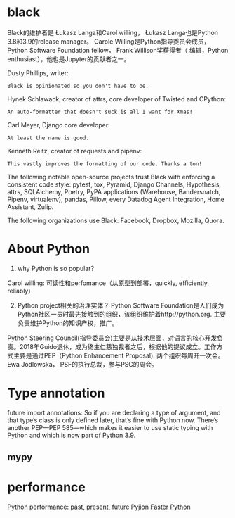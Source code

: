 # black

Black的维护者是 Łukasz Langa和Carol willing， Łukasz Langa也是Python 3.8和3.9的release manager。 Carole Willing是Python指导委员会成员， Python Software Foundation fellow， Frank Willison奖获得者（
编辑，Python enthusiast），他也是Jupyter的贡献者之一。

Dusty Phillips, writer:

    Black is opinionated so you don't have to be.

Hynek Schlawack, creator of attrs, core developer of Twisted and CPython:

    An auto-formatter that doesn't suck is all I want for Xmas!

Carl Meyer, Django core developer:

    At least the name is good.

Kenneth Reitz, creator of requests and pipenv:

    This vastly improves the formatting of our code. Thanks a ton!

The following notable open-source projects trust Black with enforcing a consistent code style: pytest, tox, Pyramid, Django Channels, Hypothesis, attrs, SQLAlchemy, Poetry, PyPA applications (Warehouse, Bandersnatch, Pipenv, virtualenv), pandas, Pillow, every Datadog Agent Integration, Home Assistant, Zulip.

The following organizations use Black: Facebook, Dropbox, Mozilla, Quora.

# About Python

1. why Python is so popular?

Carol willing: 可读性和perfomance（从原型到部署，quickly, efficiently, reliably)

2. Python project相关的治理实体？
Python Software Foundation是人们成为Python社区一员时最先接触到的组织，该组织维护着http://python.org. 主要负责维护Python的知识产权，推广。

Python Steering Council(指导委员会)主要是从技术层面，对语言的核心开发负责。2018年Guido退休，成为终生仁慈独裁者之后，根据他的提议成立。工作方式主要是通过PEP（Python Enhancement Proposal). 两个组织每周开一次会。Ewa Jodlowska， PSF的执行总裁，参与PSC的周会。

# Type annotation

future import annotations: So if you are declaring a type of argument, and that type’s class is only defined later, that’s fine with Python now. There’s another PEP—PEP 585—which makes it easier to use static typing with Python and which is now part of Python 3.9.

## mypy

# performance

[Python performance: past, present, future](https://raw.githubusercontent.com/vstinner/talks/main/2019-EuroPython/python_performance.pdf)
[Pyjion](https://github.com/tonybaloney/Pyjion)
[Faster Python]()
